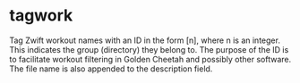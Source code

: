 # tagwork
Tag Zwift workout names with an ID in the form [n], where n is an integer. This indicates the group (directory) they belong to. The purpose of the ID is to facilitate workout filtering in Golden Cheetah and possibly other software. The file name is also appended to the description field.
